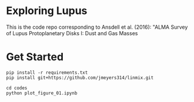 # Exploring Lupus
This is the code repo corresponding to Ansdell et al. (2016): "ALMA Survey of Lupus Protoplanetary Disks I: Dust and Gas Masses

# Get Started
```
pip install -r requirements.txt
pip install git+https://github.com/jmeyers314/linmix.git
```
```
cd codes
python plot_figure_01.ipynb
